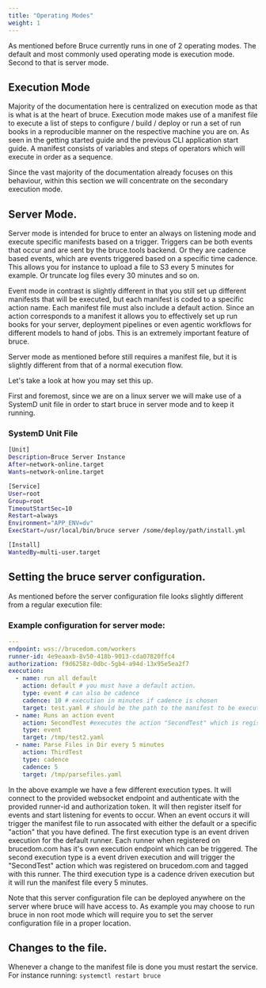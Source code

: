 ```yaml
---
title: "Operating Modes"
weight: 1
---
```


As mentioned before Bruce currently runs in one of 2 operating modes.  The default and most commonly used operating mode is execution mode.  Second to that is server mode.

## Execution Mode

Majority of the documentation here is centralized on execution mode as that is what is at the heart of bruce.  Execution mode makes use of a manifest file to execute a list of steps to configure / build / deploy or run a set of run books in a 
reproducible manner on the respective machine you are on.  As seen in the getting started guide and the previous CLI application start guide. A manifest consists of variables and steps of operators which will execute in order as a sequence.

Since the vast majority of the documentation already focuses on this behaviour, within this section we will concentrate on the secondary execution mode.

## Server Mode.

Server mode is intended for bruce to enter an always on listening mode and execute specific manifests based on a trigger.  Triggers can be both events that occur and are sent by the bruce.tools backend.  Or they are cadence based events, which 
are events triggered based on a specific time cadence.  This allows you for instance to upload a file to S3 every 5 minutes for example.  Or truncate log files every 30 minutes and so on.

Event mode in contrast is slightly different in that you still set up different manifests that will be executed, but each manifest is coded to a specific action name.  Each manifest file must also include a default action.
Since an action corresponds to a manifest it allows you to effectively set up run books for your server, deployment pipelines or even agentic workflows for different models to hand of jobs.  This is an extremely important feature of bruce.

Server mode as mentioned before still requires a manifest file, but it is slightly different from that of a normal execution flow.

Let's take a look at how you may set this up.

First and foremost, since we are on a linux server we will make use of a SystemD unit file in order to start bruce in server mode and to keep it running.
### SystemD Unit File
```bash
[Unit]
Description=Bruce Server Instance
After=network-online.target
Wants=network-online.target

[Service]
User=root
Group=root
TimeoutStartSec=10
Restart=always
Environment="APP_ENV=dv"
ExecStart=/usr/local/bin/bruce server /some/deploy/path/install.yml

[Install]
WantedBy=multi-user.target
```

## Setting the bruce server configuration.
As mentioned before the server configuration file looks slightly different from a regular execution file:
### Example configuration for server mode:
```yaml
---
endpoint: wss://brucedom.com/workers
runner-id: 4e9eaaxb-8v50-418b-9013-cda07820ffc4
authorization: f9d6258z-0dbc-5gb4-a94d-13x95e5ea2f7
execution:
  - name: run all default
    action: default # you must have a default action.
    type: event # can also be cadence
    cadence: 10 # execution in minutes if cadence is chosen
    target: test.yaml # should be the path to the manifest to be executed, in this case main branch example config
  - name: Runs an action event 
    action: SecondTest #executes the action "SecondTest" which is registered on brucedom.com and tagged to this runner.
    type: event
    target: /tmp/test2.yaml 
  - name: Parse Files in Dir every 5 minutes
    action: ThirdTest
    type: cadence
    cadence: 5
    target: /tmp/parsefiles.yaml
```

In the above example we have a few different execution types. It will connect to the provided websocket endpoint and authenticate with the provided runner-id and authorization token.  It will then register itself for events and start listening for events to occur.  When an event occurs it will trigger the manifest file to run assocated with either the default or a specific "action" that you have defined.  The first execution type is an event driven execution for the default runner.  Each runner when registered on brucedom.com has it's own execution endpoint which can be triggered. The second execution type is a event driven execution and will trigger the "SecondTest" action which was registered on brucedom.com and tagged with this runner.  The third execution type is a cadence driven execution but it will run the manifest file every 5 minutes.

Note that this server configuration file can be deployed anywhere on the server where bruce will have access to.  As example you may choose to run bruce in non root mode which will require you to set the server configuration file in a proper 
location.

## Changes to the file.

Whenever a change to the manifest file is done you must restart the service.  For instance running: `systemctl restart bruce`